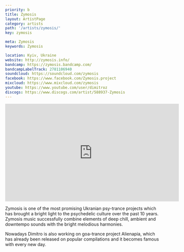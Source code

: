 ```yaml
---
priority: b
title: Zymosis
layout: ArtistPage
category: artists
path: '/artists/zymosis/'
key: zymosis

meta: Zymosis
keywords: Zymosis

location: Kyiv, Ukraine
website: http://zymosis.info/
bandcamp: https://zymosis.bandcamp.com/
bandcampLabelTrack: 2781106940
soundcloud: https://soundcloud.com/zymosis
facebook: https://www.facebook.com/Zymosis.project
mixcloud: https://www.mixcloud.com/zymosis
youtube: https://www.youtube.com/user/dimitroz
discogs: https://www.discogs.com/artist/588937-Zymosis
---
```


<iframe width="560" height="315" src="https://www.youtube.com/embed/videoseries?list=PLp2GaPnw5O3MWPpPY_-yzMN43PdBs3f96" frameborder="0" allowfullscreen></iframe>

Zymosis is one of the most promising Ukranian psy-trance projects which has brought a bright light to the psychedelic culture over the past 10 years. Zymosis music successfully combine elements of deep chill, ambient and downtempo sounds with the bright melodious harmonies.

Nowadays Dimitro is also working on goa-trance project Alienapia, which has already been released on popular compilations and it becomes famous with every new day.
